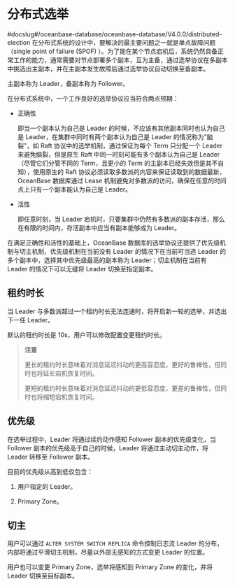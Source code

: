 # 分布式选举
#docslug#/oceanbase-database/oceanbase-database/V4.0.0/distributed-election
在分布式系统的设计中，要解决的最主要问题之一就是单点故障问题（single point of failure (SPOF) ）。为了能在某个节点宕机后，系统仍然具备正常工作的能力，通常需要对节点部署多个副本，互为主备，通过选举协议在多副本中挑选出主副本，并在主副本发生故障后通过选举协议自动切换至备副本。

主副本称为 Leader，备副本称为 Follower。

在分布式系统中，一个工作良好的选举协议应当符合两点预期：

* 正确性

  即当一个副本认为自己是 Leader 的时候，不应该有其他副本同时也认为自己是 Leader，在集群中同时有两个副本认为自己是 Leader 的情况称为"脑裂"，如 Raft 协议中的选举机制，通过保证为每个 Term 只分配一个 Leader 来避免脑裂，但是原生 Raft 中同一时刻可能有多个副本认为自己是 Leader（尽管它们分管不同的 Term，且更小的 Term 的主副本已经失效但是其不自知），使用原生的 Raft 协议必须读取多数派的内容来保证读取到的数据最新，OceanBase 数据库通过 Lease 机制避免对多数派的访问，确保在任意的时间点上只有一个副本能认为自己是 Leader。
  
* 活性

  即任意时刻，当 Leader 宕机时，只要集群中仍然有多数派的副本存活，那么在有限的时间内，存活副本中应当有副本能够成为 Leader。
  
在满足正确性和活性的基础上，OceanBase 数据库的选举协议还提供了优先级机制与切主机制，优先级机制在当前没有 Leader 的情况下在当前可当选 Leader 的多个副本中，选择其中优先级最高的副本称为 Leader；切主机制在当前有 Leader 的情况下可以无缝将 Leader 切换至指定副本。

## 租约时长

当 Leader 与多数派超过一个租约时长无法连通时，将开启新一轮的选举，并选出下一任 Leader。

默认的租约时长是 10s，用户可以修改配置变更租约时长。

>**注意**
>
>更长的租约时长意味着对消息延迟抖动的更高容忍度，更好的鲁棒性，但同时也将延长宕机恢复时间。
>
>更短的租约时长意味着对消息延迟抖动的更低容忍度，更差的鲁棒性，但同时也将缩短宕机恢复时间。

## 优先级

在选举过程中，Leader 将通过续约动作感知 Follower 副本的优先级变化，当 Follower 副本的优先级高于自己的时候，Leader 将通过主动切主动作，将 Leader 转移至 Follower 副本。

目前的优先级从高到低仅包含：

1. 用户指定的 Leader。

2. Primary Zone。

## 切主

用户可以通过 `ALTER SYSTEM SWITCH REPLICA` 命令控制日志流 Leader 的分布，内部将通过平滑切主机制，尽量以外部无感知的方式变更 Leader 的位置。

用户也可以变更 Primary Zone，选举将感知到 Primary Zone 的变化，并将 Leader 切换至目标副本。
